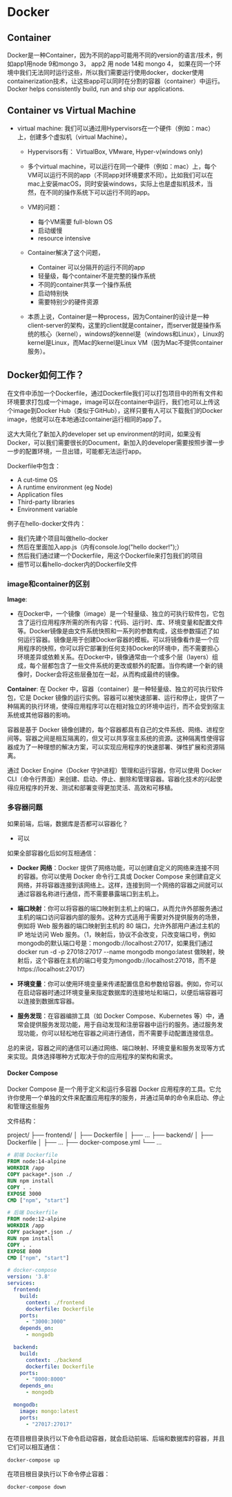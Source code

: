 # Docker

## Container 

Docker是一种Container，因为不同的app可能用不同的version的语言/技术，例如app1用node 9和mongo 3， app2 用 node 14和 mongo 4， 如果在同一个环境中我们无法同时运行这些，所以我们需要运行使用docker，docker使用containerization技术，让这些app可以同时在分割的容器（container）中运行。
Docker helps consistently build, run and ship our applications.

## Container vs Virtual Machine

- virtual machine: 我们可以通过用Hypervisors在一个硬件（例如：mac）上，创建多个虚拟机（virtual Machine）。
  - Hypervisors有： VirtualBox, VMware, Hyper-v(windows only)
  - 多个virtual machine，可以运行在同一个硬件（例如：mac）上，每个VM可以运行不同的app（不同app对环境要求不同）。比如我们可以在mac上安装macOS，同时安装windows，实际上也是虚拟机技术，当然，在不同的操作系统下可以运行不同的app。
  - VM的问题：
    - 每个VM需要 full-blown OS
    - 启动缓慢
    - resource intensive

  - Container解决了这个问题，
    - Container 可以分隔开的运行不同的app
    - 轻量级，每个container不是完整的操作系统
    - 不同的container共享一个操作系统
    - 启动特别快
    - 需要特别少的硬件资源

  - 本质上说，Container是一种process，因为Container的设计是一种client-server的架构，这里的client就是container，而server就是操作系统的核心（kernel），windows的kennel是（windows和Linux），Linux的kernel是Linux，而Mac的kernel是Linux VM（因为Mac不提供container服务）。


## Docker如何工作？

在文件中添加一个Dockerfile，通过Dockerfile我们可以打包项目中的所有文件和环境要求打包成一个image，image可以在container中运行，我们也可以上传这个image到Docker Hub（类似于GitHub），这样只要有人可以下载我们的Docker image，他就可以在本地通过container运行相同的app了。

这大大简化了新加入的developer set up environment的时间，如果没有Docker，可以我们需要很长的Document，新加入的developer需要按照步骤一步一步的配置环境，一旦出错，可能都无法运行app。

Dockerfile中包含：
- A cut-time OS
- A runtime environment (eg Node)
- Application files
- Third-party libraries
- Environment variable


例子在hello-docker文件内：

- 我们先建个项目叫做hello-docker
- 然后在里面加入app.js（内有console.log("hello docker!");）
- 然后我们通过建一个Dockerfile，用这个Dockerfile来打包我们的项目
- 细节可以看hello-docker内的Dockerfile文件


### image和container的区别
 
**Image**:
- 在Docker中，一个镜像（image）是一个轻量级、独立的可执行软件包，它包含了运行应用程序所需的所有内容：代码、运行时、库、环境变量和配置文件等。Docker镜像是由文件系统快照和一系列的参数构成，这些参数描述了如何运行容器。镜像是用于创建Docker容器的模板。可以将镜像看作是一个应用程序的快照，你可以将它部署到任何支持Docker的环境中，而不需要担心环境差异或依赖关系。在Docker中，镜像通常由一个或多个层（layers）组成，每个层都包含了一些文件系统的更改或额外的配置。当你构建一个新的镜像时，Docker会将这些层叠加在一起，从而构成最终的镜像。

**Container**:
在 Docker 中，容器（container）是一种轻量级、独立的可执行软件包，它是 Docker 镜像的运行实例。容器可以被快速部署、运行和停止，提供了一种隔离的执行环境，使得应用程序可以在相对独立的环境中运行，而不会受到宿主系统或其他容器的影响。

容器是基于 Docker 镜像创建的，每个容器都具有自己的文件系统、网络、进程空间等。容器之间是相互隔离的，但又可以共享宿主系统的资源。这种隔离性使得容器成为了一种理想的解决方案，可以实现应用程序的快速部署、弹性扩展和资源隔离。

通过 Docker Engine（Docker 守护进程）管理和运行容器，你可以使用 Docker CLI（命令行界面）来创建、启动、停止、删除和管理容器。容器化技术的兴起使得应用程序的开发、测试和部署变得更加灵活、高效和可移植。

### 多容器问题

如果前端，后端，数据库是否都可以容器化？
- 可以

如果全部容器化后如何互相通信：
- **Docker 网络**：Docker 提供了网络功能，可以创建自定义的网络来连接不同的容器。你可以使用 Docker 命令行工具或 Docker Compose 来创建自定义网络，并将容器连接到该网络上。这样，连接到同一个网络的容器之间就可以通过容器名称进行通信，而不需要暴露端口到主机上。

- **端口映射**：你可以将容器的端口映射到主机上的端口，从而允许外部服务通过主机的端口访问容器内部的服务。这种方式适用于需要对外提供服务的场景，例如将 Web 服务器的端口映射到主机的 80 端口，允许外部用户通过主机的 IP 地址访问 Web 服务。（1，映射后，协议不会改变，只改变端口号，例如mongodb的默认端口号是：mongodb://localhost:27017，如果我们通过docker run -d -p 27018:27017 --name mongodb mongo:latest 做映射，映射后，这个容器在主机的端口号变为mongodb://localhost:27018，而不是https://localhost:27017）

- **环境变量**：你可以使用环境变量来传递配置信息和参数给容器。例如，你可以在启动容器时通过环境变量来指定数据库的连接地址和端口，以便后端容器可以连接到数据库容器。

- **服务发现**：在容器编排工具（如 Docker Compose、Kubernetes 等）中，通常会提供服务发现功能，用于自动发现和注册容器中运行的服务。通过服务发现功能，你可以轻松地在容器之间进行通信，而不需要手动配置连接信息。

总的来说，容器之间的通信可以通过网络、端口映射、环境变量和服务发现等方式来实现。具体选择哪种方式取决于你的应用程序的架构和需求。

#### Docker Compose

Docker Compose 是一个用于定义和运行多容器 Docker 应用程序的工具。它允许你使用一个单独的文件来配置应用程序的服务，并通过简单的命令来启动、停止和管理这些服务

文件结构：

project/
├── frontend/
│   ├── Dockerfile
│   ├── ...
├── backend/
│   ├── Dockerfile
│   ├── ...
├── docker-compose.yml
└── ...

```Dockerfile
# 前端 Dockerfile
FROM node:14-alpine
WORKDIR /app
COPY package*.json ./
RUN npm install
COPY . .
EXPOSE 3000
CMD ["npm", "start"]
```

```Dockerfile
# 后端 Dockerfile
FROM node:12-alpine
WORKDIR /app
COPY package*.json ./
RUN npm install
COPY . .
EXPOSE 8000
CMD ["npm", "start"]
```

```yaml
# docker-compose
version: '3.8'
services:
  frontend:
    build:
      context: ./frontend
      dockerfile: Dockerfile
    ports:
      - "3000:3000"
    depends_on:
      - mongodb

  backend:
    build:
      context: ./backend
      dockerfile: Dockerfile
    ports:
      - "8000:8000"
    depends_on:
      - mongodb

  mongodb:
    image: mongo:latest
    ports:
      - "27017:27017"
```

在项目根目录执行以下命令启动容器，就会启动前端、后端和数据库的容器，并且它们可以相互通信：
```bash
docker-compose up
```

在项目根目录执行以下命令停止容器：
```bash
docker-compose down
```